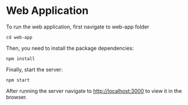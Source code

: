 # Web Application

To run the web application, first navigate to web-app folder

```
cd web-app
```

Then, you need to install the package dependencies:

```
npm install
```

Finally, start the server:

```
npm start
```

After running the server navigate to [http://localhost:3000](http://localhost:3000) to view it in the browser.
